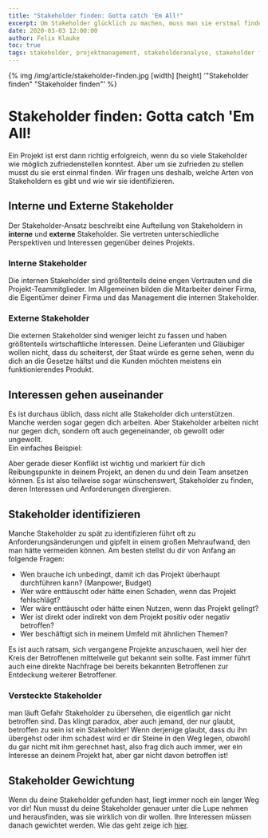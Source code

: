```yaml
---
title: "Stakeholder finden: Gotta catch 'Em All!"
excerpt: Um Stakeholder glücklich zu machen, muss man sie erstmal finden. Hier erfärhst, wie!
date: 2020-03-03 12:00:00
author: Felix Klauke
toc: true
tags: stakeholder, projektmanagement, stakeholderanalyse, stakeholder finden, stakeholder ermitteln
---
```


{% img /img/article/stakeholder-finden.jpg [width] [height] '"Stakeholder finden" "Stakeholder finden"' %}

# Stakeholder finden: Gotta catch 'Em All!
Ein Projekt ist erst dann richtig erfolgreich, wenn du so viele Stakeholder wie möglich zufriedenstellen konntest. Aber um sie zufrieden zu stellen musst du sie erst einmal finden. Wir fragen uns deshalb, welche Arten von Stakeholdern es gibt und wie wir sie identifizieren. 

## Interne und Externe Stakeholder
Der Stakeholder-Ansatz beschreibt eine Aufteilung von Stakeholdern in **interne** und **externe** Stakeholder. Sie vertreten unterschiedliche Perspektiven und Interessen gegenüber deines Projekts.  

### Interne Stakeholder
Die internen Stakeholder sind größtenteils deine engen Vertrauten und die Projekt-Teammitglieder. Im Allgemeinen bilden die Mitarbeiter deiner Firma, die Eigentümer deiner Firma und das Management die internen Stakeholder.

### Externe Stakeholder
Die externen Stakeholder sind weniger leicht zu fassen und haben größtenteils wirtschaftliche Interessen. Deine Lieferanten und Gläubiger wollen nicht, dass du scheiterst, der Staat würde es gerne sehen, wenn du dich an die Gesetze hältst und die Kunden möchten meistens ein funktionierendes Produkt. 

## Interessen gehen auseinander
Es ist durchaus üblich, dass nicht alle Stakeholder dich unterstützen. Manche werden sogar gegen dich arbeiten. Aber Stakeholder arbeiten nicht nur gegen dich, sondern oft auch gegeneinander, ob gewollt oder ungewollt.  
Ein einfaches Beispiel:

Aber gerade dieser Konflikt ist wichtig und markiert für dich Reibungspunkte in deinem Projekt, an denen du und dein Team ansetzen können. Es ist also teilweise sogar wünschenswert, Stakeholder zu finden, deren Interessen und Anforderungen divergieren.

## Stakeholder identifizieren
Manche Stakeholder zu spät zu identifizieren führt oft zu Anforderungsänderungen und gipfelt in einem großen Mehraufwand, den man hätte vermeiden können. Am besten stellst du dir von Anfang an folgende Fragen:
- Wen brauche ich unbedingt, damit ich das Projekt überhaupt durchführen kann? (Manpower, Budget)
- Wer wäre enttäuscht oder hätte einen Schaden, wenn das Projekt fehlschlägt?
- Wer wäre enttäuscht oder hätte einen Nutzen, wenn das Projekt gelingt?
- Wer ist direkt oder indirekt von dem Projekt positiv oder negativ betroffen?
- Wer beschäftigt sich in meinem Umfeld mit ähnlichen Themen?

Es ist auch ratsam, sich vergangene Projekte anzuschauen, weil hier der Kreis der Betroffenen mittelweile gut bekannt sein sollte. Fast immer führt auch eine direkte Nachfrage bei bereits bekannten Betroffenen zur Entdeckung weiterer Betroffener.

### Versteckte Stakeholder
man läuft Gefahr Stakeholder zu übersehen, die eigentlich gar nicht betroffen sind. Das klingt paradox, aber auch jemand, der nur glaubt, betroffen zu sein ist ein Stakeholder! Wenn derjenige glaubt, dass du ihn übergehst oder ihm schadest wird er dir Steine in den Weg legen, obwohl du gar nicht mit ihm gerechnet hast, also frag dich auch immer, wer ein Interesse an deinem Projekt hat, aber gar nicht davon betroffen ist!

## Stakeholder Gewichtung
Wenn du deine Stakeholder gefunden hast, liegt immer noch ein langer Weg vor dir! Nun musst du deine Stakeholder genauer unter die Lupe nehmen und herausfinden, was sie wirklich von dir wollen. Ihre Interessen müssen
danach gewichtet werden. Wie das geht zeige ich <a href="/2020/02/28/stakeholder-gewichtung-wie-behandle-ich-meine-stakeholder/">hier</a>.
